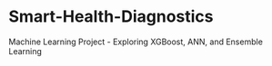 # Smart-Health-Diagnostics

Machine Learning Project - Exploring XGBoost, ANN, and Ensemble Learning
